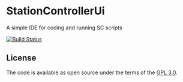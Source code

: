# StationControllerUi
A simple IDE for coding and running SC scripts

[![Build Status](https://dev.azure.com/OrangeUtan/StationControllerUi/_apis/build/status/StationControllerUi-.NET%20Desktop-CI)](https://dev.azure.com/OrangeUtan/StationControllerUi/_build/latest?definitionId=5&branchName=master)


## License

The code is available as open source under the terms of the [GPL 3.0](https://opensource.org/licenses/GPL-3.0).
